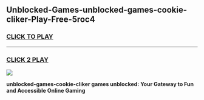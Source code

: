 
## Unblocked-Games-unblocked-games-cookie-cliker-Play-Free-5roc4
<h3>
<a href="https://premium76.site?title=unblocked-games-cookie-cliker&ref=18A">CLICK TO PLAY</a></h3>
<hr>

<h3>
<a href="https://premium76.site?title=unblocked-games-cookie-cliker&ref=18A">CLICK 2 PLAY</a>
  
</h3>

<a href="https://premium76.site?title=unblocked-games-cookie-cliker&ref=18A"><img src="https://clearcache.store/games.png"></a>


**unblocked-games-cookie-cliker games unblocked: Your Gateway to Fun and Accessible Online Gaming**
